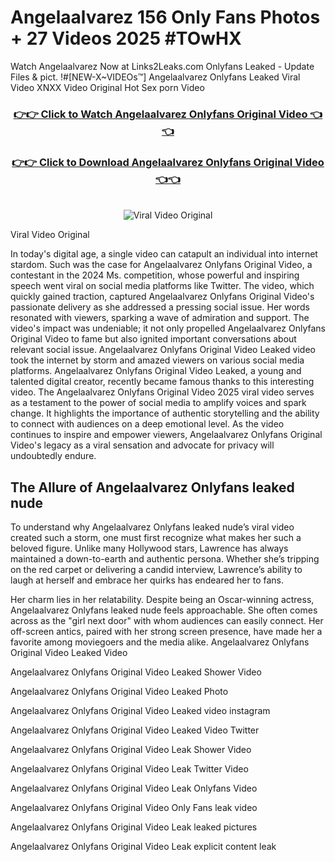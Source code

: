 # Angelaalvarez 156  Only Fans Photos + 27 Videos 2025 #TOwHX

Watch Angelaalvarez Now at Links2Leaks.com Onlyfans Leaked - Update Files & pict. !#[NEW-X~VIDEOs™] Angelaalvarez Onlyfans Leaked Viral Video XNXX Video Original Hot Sex porn Video
<br>
<div align="center">
<h3><a href="https://links2leaks.com/angelaalvarez" rel="nofollow">👉👉 Click to Watch Angelaalvarez Onlyfans Original Video 👈👈</a></h3>
<h3><a href="https://links2leaks.com/angelaalvarez" rel="nofollow">👉👉 Click to Download Angelaalvarez Onlyfans Original Video 👈👈</a></h3>
<br>
<a href="https://links2leaks.com/angelaalvarez" rel="nofollow"><img src="https://i.ibb.co/Gkj2r4b/banner.png" alt="Viral Video Original" style="max-width: 100%; display: inline-block;" data-target="animated-image.originalImage"></a>
</div>

Viral Video Original

In today's digital age, a single video can catapult an individual into internet stardom. Such was the case for Angelaalvarez Onlyfans Original Video, a contestant in the 2024 Ms. competition, whose powerful and inspiring speech went viral on social media platforms like Twitter.
The video, which quickly gained traction, captured Angelaalvarez Onlyfans Original Video's passionate delivery as she addressed a pressing social issue. Her words resonated with viewers, sparking a wave of admiration and support. The video's impact was undeniable; it not only propelled Angelaalvarez Onlyfans Original Video to fame but also ignited important conversations about relevant social issue.
Angelaalvarez Onlyfans Original Video Leaked video took the internet by storm and amazed viewers on various social media platforms. Angelaalvarez Onlyfans Original Video Leaked, a young and talented digital creator, recently became famous thanks to this interesting video.
The Angelaalvarez Onlyfans Original Video 2025 viral video serves as a testament to the power of social media to amplify voices and spark change. It highlights the importance of authentic storytelling and the ability to connect with audiences on a deep emotional level. As the video continues to inspire and empower viewers, Angelaalvarez Onlyfans Original Video's legacy as a viral sensation and advocate for privacy will undoubtedly endure.

<h2>The Allure of Angelaalvarez Onlyfans leaked nude</h2>


To understand why Angelaalvarez Onlyfans leaked nude’s viral video created such a storm, one must first recognize what makes her such a beloved figure. Unlike many Hollywood stars, Lawrence has always maintained a down-to-earth and authentic persona. Whether she’s tripping on the red carpet or delivering a candid interview, Lawrence’s ability to laugh at herself and embrace her quirks has endeared her to fans.

Her charm lies in her relatability. Despite being an Oscar-winning actress, Angelaalvarez Onlyfans leaked nude feels approachable. She often comes across as the "girl next door" with whom audiences can easily connect. Her off-screen antics, paired with her strong screen presence, have made her a favorite among moviegoers and the media alike.
Angelaalvarez Onlyfans Original Video Leaked Video

Angelaalvarez Onlyfans Original Video Leaked Shower Video

Angelaalvarez Onlyfans Original Video Leaked Photo

Angelaalvarez Onlyfans Original Video Leaked video instagram

Angelaalvarez Onlyfans Original Video Leaked Video Twitter

Angelaalvarez Onlyfans Original Video Leak Shower Video

Angelaalvarez Onlyfans Original Video Leak Twitter Video

Angelaalvarez Onlyfans Original Video Leak Onlyfans Video

Angelaalvarez Onlyfans Original Video Only Fans leak video

Angelaalvarez Onlyfans Original Video Leak leaked pictures

Angelaalvarez Onlyfans Original Video Leak explicit content leak